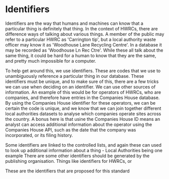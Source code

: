 # Identifiers

Identifiers are the way that humans and machines can know that a particular thing is definitely that thing. In the context of HWRCs, there are difference ways of talking about various things. A member of the public may refer to a particular HWRC as 'Carrington tip', but a local authority waste officer may know it as 'Woodhouse Lane Recycling Centre'. In a database it may be recorded as 'Woodhouse Ln Rec Ctre'. While these all talk about the same thing, it could be hard for a human to know that they are the same, and pretty much impossible for a computer. 

To help get around this, we use identifiers. These are codes that we use to unambiguously reference a particular thing in our database. These identifiers must be unique, and to make sure of this, there are a few tricks we can use when deciding on an identifier. We can use other sources of information. An example of this would be for operators of HWRCs, who are companies, and therefore have entries in the Companies House database. By using the Companies House identifier for these operators, we can be certain the code is unique, and we know that we can join together different local authorities datasets to analyse which companies operate sites across the country. A bonus here is that usine the Companies House ID means an analyst can access additional information about the operator using the Companies House API, such as the date that the company was incorporated, or its filing history.

Some identifiers are linked to the controlled lists, and again these can used to look up additional information about a thing - Local Authorities being one example
There are some other identifiers should be generated by the publishing organisation. Things like identifiers for HWRCs, or 


These are the identifiers that are proposed for this standard